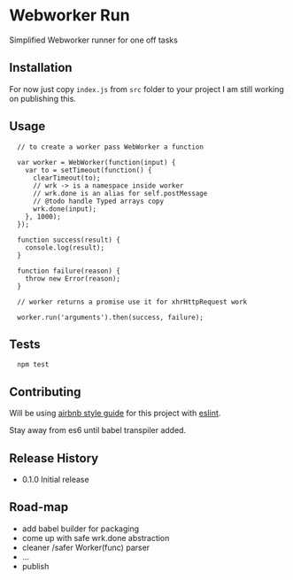 Webworker Run
=========

Simplified Webworker runner for one off tasks

## Installation

For now just copy `index.js` from `src` folder to your project
I am still working on publishing this.

## Usage
      // to create a worker pass WebWorker a function

      var worker = WebWorker(function(input) {
        var to = setTimeout(function() {
          clearTimeout(to);
          // wrk -> is a namespace inside worker
          // wrk.done is an alias for self.postMessage
          // @todo handle Typed arrays copy
          wrk.done(input);  
        }, 1000);
      });

      function success(result) {
        console.log(result);
      }

      function failure(reason) {
        throw new Error(reason);
      }

      // worker returns a promise use it for xhrHttpRequest work

      worker.run('arguments').then(success, failure);

## Tests

      npm test

## Contributing

Will be using [airbnb style guide](https://github.com/airbnb/javascript) for this project with [eslint](http://eslint.org/). 

Stay away from es6 until babel transpiler added.

## Release History

* 0.1.0 Initial release

## Road-map

* add babel builder for packaging
* come up with safe wrk.done abstraction
* cleaner /safer Worker(func) parser
* ...
* publish